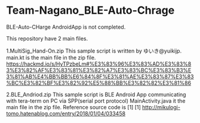 # Team-Nagano_BLE-Auto-Chrage

BLE-Auto-CHarge AndroidApp is not completed.

This repository have 2 main files.

1.MultiSig_Hand-On.zip
 This sample script is written by ゆいき@yuikijp.
 main.kt is the main file in the zip file.
 https://hackmd.io/s/HyTPzbeLm#%E3%83%96%E3%83%AD%E3%83%83%E3%82%AF%E3%83%81%E3%82%A7%E3%83%BC%E3%83%B3%E3%81%AB%E4%BB%BB%E6%84%8F%E3%81%AE%E3%83%87%E3%83%BC%E3%82%BF%E3%82%92%E5%88%BB%E3%82%82%E3%81%86
 
2.BLE_Andriod.zip
 This sample script is BLE Android App communicating with tera-term on PC via SPP(serial port protocol)
 MainActivity.java it the main file in the zip file. Reference source code is [1]
 [1] http://mikulogi-tomo.hatenablog.com/entry/2018/01/04/033458
